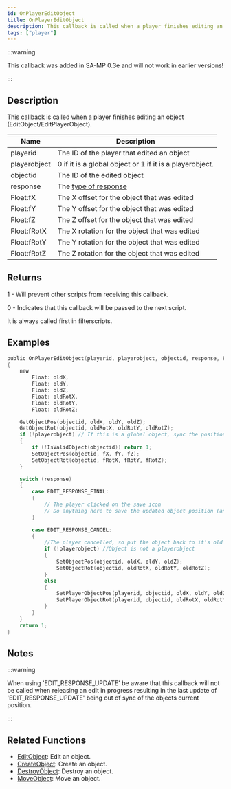 ```yaml
---
id: OnPlayerEditObject
title: OnPlayerEditObject
description: This callback is called when a player finishes editing an object (EditObject/EditPlayerObject).
tags: ["player"]
---
```


:::warning

This callback was added in SA-MP 0.3e and will not work in earlier versions!

:::

## Description

This callback is called when a player finishes editing an object (EditObject/EditPlayerObject).

| Name         | Description                                                        |
| ------------ | ------------------------------------------------------------------ |
| playerid     | The ID of the player that edited an object                         |
| playerobject | 0 if it is a global object or 1 if it is a playerobject.           |
| objectid     | The ID of the edited object                                        |
| response     | The [type of response](../resources/objecteditionresponsetypes.md) |
| Float:fX     | The X offset for the object that was edited                        |
| Float:fY     | The Y offset for the object that was edited                        |
| Float:fZ     | The Z offset for the object that was edited                        |
| Float:fRotX  | The X rotation for the object that was edited                      |
| Float:fRotY  | The Y rotation for the object that was edited                      |
| Float:fRotZ  | The Z rotation for the object that was edited                      |

## Returns

1 - Will prevent other scripts from receiving this callback.

0 - Indicates that this callback will be passed to the next script.

It is always called first in filterscripts.

## Examples

```c
public OnPlayerEditObject(playerid, playerobject, objectid, response, Float:fX, Float:fY, Float:fZ, Float:fRotX, Float:fRotY, Float:fRotZ)
{
    new
        Float: oldX,
        Float: oldY,
        Float: oldZ,
        Float: oldRotX,
        Float: oldRotY,
        Float: oldRotZ;

    GetObjectPos(objectid, oldX, oldY, oldZ);
    GetObjectRot(objectid, oldRotX, oldRotY, oldRotZ);
    if (!playerobject) // If this is a global object, sync the position for other players
    {
        if (!IsValidObject(objectid)) return 1;
        SetObjectPos(objectid, fX, fY, fZ);
        SetObjectRot(objectid, fRotX, fRotY, fRotZ);
    }

    switch (response)
    {
        case EDIT_RESPONSE_FINAL:
        {
            // The player clicked on the save icon
            // Do anything here to save the updated object position (and rotation)
        }

        case EDIT_RESPONSE_CANCEL:
        {
            //The player cancelled, so put the object back to it's old position
            if (!playerobject) //Object is not a playerobject
            {
                SetObjectPos(objectid, oldX, oldY, oldZ);
                SetObjectRot(objectid, oldRotX, oldRotY, oldRotZ);
            }
            else
            {
                SetPlayerObjectPos(playerid, objectid, oldX, oldY, oldZ);
                SetPlayerObjectRot(playerid, objectid, oldRotX, oldRotY, oldRotZ);
            }
        }
    }
    return 1;
}
```

## Notes

:::warning

When using 'EDIT_RESPONSE_UPDATE' be aware that this callback will not be called when releasing an edit in progress resulting in the last update of 'EDIT_RESPONSE_UPDATE' being out of sync of the objects current position.

:::

## Related Functions

- [EditObject](../functions/EditObject.md): Edit an object.
- [CreateObject](../functions/CreateObject.md): Create an object.
- [DestroyObject](../functions/DestroyObject.md): Destroy an object.
- [MoveObject](../functions/MoveObject.md): Move an object.
